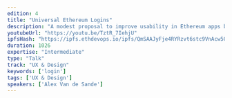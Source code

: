 ```yaml
---
edition: 4
title: "Universal Ethereum Logins"
description: "A modest proposal to improve usability in Ethereum apps by removing a lot of the friction created by the usual login system: Your users can use your app without needing to install anything, buy ether or even type a password -Users are identified by a ENS username, and not a hex address -Users can use tokens to interact with your app, and you can even give out some of them free to encourage usage -Users are in control of their identity and any assets that are tied to them, and can take them to other apps -When users log into their identity with other apps, these act as second or third factors authenticators. While the app relies on a server, the server’s only job is to relay messages to the chain and pay ether, and the user can use any server they want. This is all achieved by using client side signed messages and multiple standards. Live code will be presented."
youtubeUrl: "https://youtu.be/TztR_7IehjU"
ipfsHash: "https://ipfs.ethdevops.io/ipfs/QmSAAJyFje4RYRzvt6stc9VnAcw5Qy2XdzuLi8ZJU1VfLt?filename=Universal_Ethereum_Logins_by_Alex_Van_de_Sande_Devcon4-TztR_7IehjU.mp4"
duration: 1026
expertise: "Intermediate"
type: "Talk"
track: "UX & Design"
keywords: ['login']
tags: ['UX & Design']
speakers: ['Alex Van de Sande']
---
```


